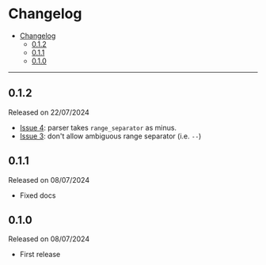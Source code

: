 # Changelog

- [Changelog](#changelog)
  - [0.1.2](#012)
  - [0.1.1](#011)
  - [0.1.0](#010)

---

## 0.1.2

Released on 22/07/2024

- [Issue 4](https://github.com/veeso/range-parser/issues/4): parser takes `range_separator` as minus.
- [Issue 3](https://github.com/veeso/range-parser/issues/3): don't allow ambiguous range separator (i.e. `--`)

## 0.1.1

Released on 08/07/2024

- Fixed docs

## 0.1.0

Released on 08/07/2024

- First release
